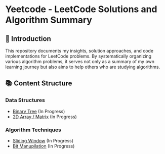 # Yeetcode - LeetCode Solutions and Algorithm Summary
## 👋 Introduction
This repository documents my insights, solution approaches, and code implementations for LeetCode problems. By systematically organizing various algorithm problems, it serves not only as a summary of my own learning journey but also aims to help others who are studying algorithms.

## 📚 Content Structure

### Data Structures
- [Binary Tree](./BinaryTree/README.md) (In Progress)
- [2D Array / Matrix](./2DArray/README.md) (In Progress)

### Algorithm Techniques
- [Sliding Window](./SlidingWindow/README.md) (In Progress)
- [Bit Manupilation](./BitManipulation/README.md) (In Progress)
